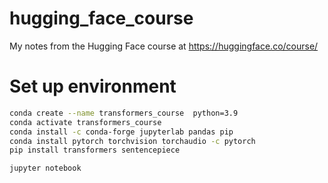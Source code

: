 # hugging_face_course
My notes from the Hugging Face course at https://huggingface.co/course/

# Set up environment
```bash
conda create --name transformers_course  python=3.9
conda activate transformers_course
conda install -c conda-forge jupyterlab pandas pip
conda install pytorch torchvision torchaudio -c pytorch
pip install transformers sentencepiece

jupyter notebook
```
